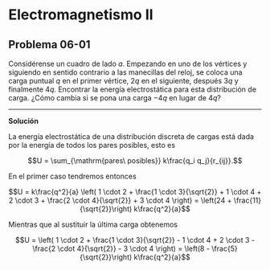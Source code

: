 # Electromagnetismo II
## Problema 06-01

Considérense un cuadro de lado $`a`$. Empezando en uno de los vértices y
siguiendo en sentido contrario a las manecillas del reloj, se coloca una
carga puntual $`q`$ en el primer vértice, $`2q`$ en el siguiente, después
$`3q`$ y finalmente $`4q`$. Encontrar la energía electrostática para esta
distribución de carga. ¿Cómo cambia si se pona una carga $`-4q`$ en lugar
de $`4q`$?

---

**Solución**

La energía electrostática de una distribución discreta de cargas está dada
por la energía de todos los pares posibles, esto es 

```math
U = \sum_{\mathrm{pares\ posibles}} k\frac{q_i q_j}{r_{ij}}.
```

En el primer caso tendremos entonces

```math
U = k\frac{q^2}{a} \left(
1 \cdot 2 + \frac{1 \cdot 3}{\sqrt{2}} + 1 \cdot 4
+ 2 \cdot 3 + \frac{2 \cdot 4}{\sqrt{2}} + 3 \cdot 4
\right)
= \left(24 + \frac{11}{\sqrt{2}}\right) k\frac{q^2}{a}
```

Mientras que al sustituir la última carga obtenemos

```math
U = \left(
1 \cdot 2 + \frac{1 \cdot 3}{\sqrt{2}} - 1 \cdot 4
+ 2 \cdot 3 - \frac{2 \cdot 4}{\sqrt{2}} - 3 \cdot 4
\right)
= \left(8 - \frac{5}{\sqrt{2}}\right) k\frac{q^2}{a}
```
